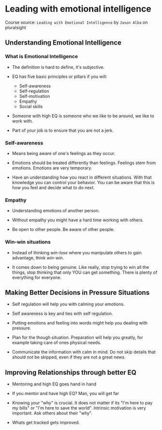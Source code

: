 # Leading with emotional intelligence

Course source: `Leading with Emotional Intelligence` by `Jason Alba` on pluralsight

## Understanding Emotional Intelligence

### What is Emotional Intelligence

- The definition is hard to define, it's subjective.

* EQ has five basic principles or pillars if you will:

  - Self-awareness
  - Self-regulation
  - Self-motivation
  - Empathy
  - Social skills

- Someone with high EQ is someone who we like to be around, we like to work with.

* Part of your job is to ensure that you are not a jerk.

### Self-awareness

- Means being aware of one's feelings as they occur.

* Emotions should be treated differently than feelings. Feelings stem from emotions. Emotions are very temporary.

- Have an understanding how you react in different situations. With that knowledge you can control your behavior.
  You can be aware that this is how you feel and decide what to do next.

### Empathy

- Understanding emotions of another person.

* Without empathy you might have a hard time working with others.

- Be open to other people. Be aware of other people.

### Win-win situations

- Instead of thinking _win-lose_ where you manipulate others to gain advantage, think _win-win_.

* It comes down to being genuine. Like really, stop trying to win all the things, stop thinking that only YOU can get something. There is plenty
  of everything for everyone.

## Making Better Decisions in Pressure Situations

- Self regulation will help you with calming your emotions.

* Self awareness is key and ties with self regulation.

- Putting emotions and feeling into words might help you dealing with pressure.

* Plan for the though situation. Preparation will help you greatly, for example taking care of ones physical needs.

- Communicate the information with calm in mind. Do not skip details that should not be skipped, even if they are not a great news.

## Improving Relationships through better EQ

- Mentoring and high EQ goes hand in hand

* If you mentor and have high EQ? Man, you will get far

- Knowing your "why" is crucial. It does not matter if its "I'm here to pay my bills" or "I'm here to save the world".
  Intrinsic motivation is very important. Ask others about their "why".

* Whats get tracked gets improved.
